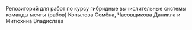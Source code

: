 Репозиторий для работ по курсу гибридные вычислительные системы команды мечты (рабов) Копылова Семёна, Часовщикова Даниила и Митюхина Владислава
